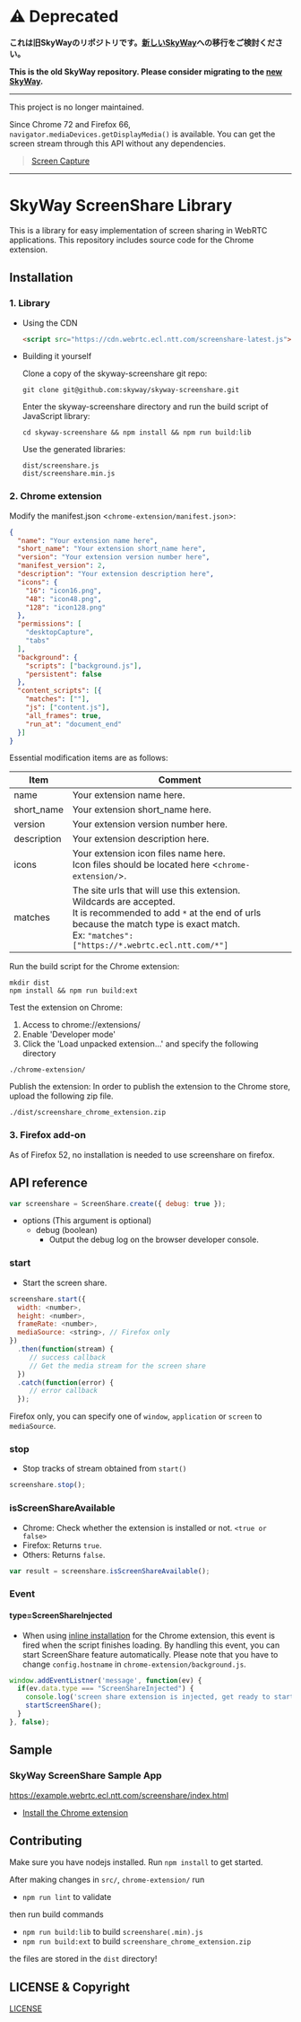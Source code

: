 # ⚠️ Deprecated

**これは旧SkyWayのリポジトリです。[新しいSkyWay](<https://skyway.ntt.com>)への移行をご検討ください。**

**This is the old SkyWay repository.  Please consider migrating to the [new SkyWay](<https://skyway.ntt.com>).**

---
This project is no longer maintained.

Since Chrome 72 and Firefox 66, `navigator.mediaDevices.getDisplayMedia()` is available.
You can get the screen stream through this API without any dependencies.

> [Screen Capture](https://w3c.github.io/mediacapture-screen-share/)

- - -

# SkyWay ScreenShare Library

This is a library for easy implementation of screen sharing in WebRTC applications.
This repository includes source code for the Chrome extension.

## Installation

### 1. Library

* Using the CDN


	```html
	<script src="https://cdn.webrtc.ecl.ntt.com/screenshare-latest.js"></script>
	```

* Building it yourself

	Clone a copy of the skyway-screenshare git repo:
	```
	git clone git@github.com:skyway/skyway-screenshare.git
	```

	Enter the skyway-screenshare directory and run the build script of JavaScript library:
	```
	cd skyway-screenshare && npm install && npm run build:lib
	```

	Use the generated libraries:
	```
	dist/screenshare.js
	dist/screenshare.min.js
	```

### 2. Chrome extension

Modify the manifest.json <`chrome-extension/manifest.json`>:
```json
{
  "name": "Your extension name here",
  "short_name": "Your extension short_name here",
  "version": "Your extension version number here",
  "manifest_version": 2,
  "description": "Your extension description here",
  "icons": {
    "16": "icon16.png",
    "48": "icon48.png",
    "128": "icon128.png"
  },
  "permissions": [
    "desktopCapture",
    "tabs"
  ],
  "background": {
    "scripts": ["background.js"],
    "persistent": false
  },
  "content_scripts": [{
    "matches": [""],
    "js": ["content.js"],
    "all_frames": true,
    "run_at": "document_end"
  }]
}
```
Essential modification items are as follows:

|Item|Comment|
|---|---|
|name|Your extension name here.|
|short_name|Your extension short_name here.|
|version|Your extension version number here.|
|description|Your extension description here.|
|icons|Your extension icon files name here.<BR>Icon files should be located here <`chrome-extension/`>.<BR>|
|matches|The site urls that will use this extension. <BR>Wildcards are accepted.<BR>It is recommended to add `*` at the end of urls because the match type is exact match.<BR>Ex: `"matches": ["https://*.webrtc.ecl.ntt.com/*"]`|


Run the build script for the Chrome extension:
```
mkdir dist
npm install && npm run build:ext
```


Test the extension on Chrome:

1. Access to chrome://extensions/
2. Enable 'Developer mode'
3. Click the 'Load unpacked extension...' and specify the following directory
```
./chrome-extension/
```


Publish the extension:
In order to publish the extension to the Chrome store, upload the following zip file.
```
./dist/screenshare_chrome_extension.zip
```

### 3. Firefox add-on

As of Firefox 52, no installation is needed to use screenshare on firefox.

## API reference

```javascript
var screenshare = ScreenShare.create({ debug: true });
```

- options (This argument is optional)
  - debug (boolean)
    - Output the debug log on the browser developer console.

### start

- Start the screen share.

```javascript
screenshare.start({
  width: <number>,
  height: <number>,
  frameRate: <number>,
  mediaSource: <string>, // Firefox only
})
  .then(function(stream) {
     // success callback
     // Get the media stream for the screen share
  })
  .catch(function(error) {
     // error callback
  });
```

Firefox only, you can specify one of `window`, `application` or `screen` to `mediaSource`.

### stop

- Stop tracks of stream obtained from `start()`

```javascript
screenshare.stop();
```

### isScreenShareAvailable

- Chrome: Check whether the extension is installed or not. `<true or false>`
- Firefox: Returns `true`.
- Others: Returns `false`.

```javascript
var result = screenshare.isScreenShareAvailable();
```

### Event

#### type=ScreenShareInjected

- When using [inline installation](https://developer.chrome.com/webstore/inline_installation) for the Chrome extension, this event is fired when the script finishes loading. By handling this event, you can start ScreenShare feature automatically. Please note that you have to change `config.hostname` in `chrome-extension/background.js`.

```javascript
window.addEventListner('message', function(ev) {
  if(ev.data.type === "ScreenShareInjected") {
    console.log('screen share extension is injected, get ready to start');
    startScreenShare();
  }
}, false);
```

## Sample

### SkyWay ScreenShare Sample App

https://example.webrtc.ecl.ntt.com/screenshare/index.html

  - [Install the Chrome extension](https://chrome.google.com/webstore/detail/skyway-screenshare-sample/gjkihkcdicimhkhmnopjgpohogiggbao)

## Contributing

Make sure you have nodejs installed. Run `npm install` to get started.

After making changes in `src/`, `chrome-extension/` run

- `npm run lint` to validate

then run build commands

- `npm run build:lib` to build `screenshare(.min).js`
- `npm run build:ext` to build `screenshare_chrome_extension.zip`

the files are stored in the `dist` directory!

## LICENSE & Copyright

[LICENSE](./LICENSE)
